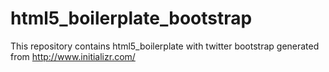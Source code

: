 html5_boilerplate_bootstrap
===========================

This repository contains html5_boilerplate with twitter bootstrap generated from http://www.initializr.com/

